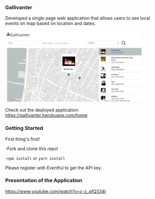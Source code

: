 ###  Gallivanter
Developed a single page web application that allows users to see local events on map based on location and dates.

<img width="439" alt="gallivnter" src="/public/ScreenShot.png">

Check out the deployed application: https://gallivanter.herokuapp.com/home

### Getting Started
First thing's first!

-Fork and clone this repo!

-`npm install` or `yarn install`

Please register with Eventful to get the API key.


### Presentation of the Application
https://www.youtube.com/watch?v=c-z_pfQ334I

